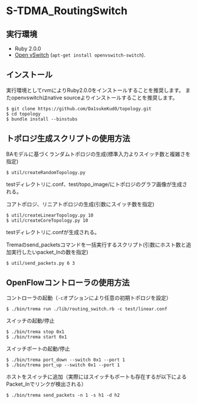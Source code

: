 S-TDMA_RoutingSwitch
========
<!--
[![Build Status](http://img.shields.io/travis/Da1sukeKud0/topology/develop.svg?style=flat)][travis]
[![Code Climate](http://img.shields.io/codeclimate/github/Da1sukeKud0/topology.svg?style=flat)][codeclimate]
[![Coverage Status](http://img.shields.io/codeclimate/coverage/github/Da1sukeKud0/topology.svg?style=flat)][codeclimate]
[![Dependency Status](http://img.shields.io/gemnasium/Da1sukeKud0/topology.svg?style=flat)][gemnasium]

[travis]: https://travis-ci.org/Da1sukeKud0/topology
[codeclimate]: https://codeclimate.com/github/Da1sukeKud0/topology
[gemnasium]: https://gemnasium.com/trema/topology
-->

実行環境
-------------
* Ruby 2.0.0
* [Open vSwitch][openvswitch] (`apt-get install openvswitch-switch`).

[rvm]: https://rvm.io/
[openvswitch]: https://openvswitch.org/


インストール
-------
実行環境としてrvmによりRuby2.0.0をインストールすることを推奨します。
またopenvswitchはnative sourceよりインストールすることを推奨します。
```
$ git clone https://github.com/Da1sukeKud0/topology.git
$ cd topology
$ bundle install --binstubs
```

トポロジ生成スクリプトの使用方法
----
BAモデルに基づくランダムトポロジの生成(標準入力よりスイッチ数と複雑さを指定)
```
$ util/createRandomTopology.py
```
testディレクトリに.conf、test/topo_image/にトポロジのグラフ画像が生成される。

コアトポロジ、リニアトポロジの生成(引数にスイッチ数を指定)
```
$ util/createLinearTopology.py 10
$ util/createCoreTopology.py 10
```
testディレクトリに.confが生成される。

Tremaのsend_packetsコマンドを一括実行するスクリプト(引数にホスト数と追加実行したいpacket_Inの数を指定)
```
$ util/send_packets.py 6 3
```

OpenFlowコントローラの使用方法
----
コントローラの起動（`-c`オプションにより任意の初期トポロジを設定）
```
$ ./bin/trema run ./lib/routing_switch.rb -c test/linear.conf
```

スイッチの起動/停止
```
$ ./bin/trema stop 0x1
$ ./bin/trema start 0x1
```

スイッチポートの起動/停止
```
$ ./bin/trema port_down --switch 0x1 --port 1
$ ./bin/trema port_up --switch 0x1 --port 1
```

ホストをスイッチに追加（実際にはスイッチもポートも存在するが以下によるPacket_Inでリンクが検出される）
```
$ ./bin/trema send_packets -n 1 -s h1 -d h2
```
